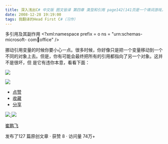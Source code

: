 ```yaml
---
title: 深入浅出C# 中文版 图文皆译 第四章 类型和引用 page142(141页是一个填词游戏，跳过)
date: 2008-12-28 19:19:00
tags: 我翻译的Head First C#（习作）
---
```

多引用及其副作用  <?xml:namespace prefix = o ns = "urn:schemas-microsoft-
com:office:office" />

挪动引用变量的时候你要小心一点。很多时候，你好像只是把一个变量移动到一个不同的对象上去。但是，你有可能会最终把所有的引用都指向了另一个对象。这并不是很坏，但
是它有违你本意，看看下面：

![](https://p-blog.csdn.net/images/p_blog_csdn_net/cuipengfei1/EntryImages/20081228/%E6%88%AA%E5%9B%BE10.jpg)

![](https://p-blog.csdn.net/images/p_blog_csdn_net/cuipengfei1/EntryImages/20081228/%E6%88%AA%E5%9B%BE11.jpg)

  * [ 点赞  ](javascript:;)
  * [ 收藏  ](javascript:;)
  * [ 分享 ](javascript:;)

[ ![](https://profile.csdnimg.cn/5/2/5/3_cuipengfei1)
![](https://g.csdnimg.cn/static/user-reg-year/1x/11.png)
](https://blog.csdn.net/cuipengfei1)

[ 崔鹏飞 ](https://blog.csdn.net/cuipengfei1)

发布了127 篇原创文章  ·  获赞 8  ·  访问量 74万+


